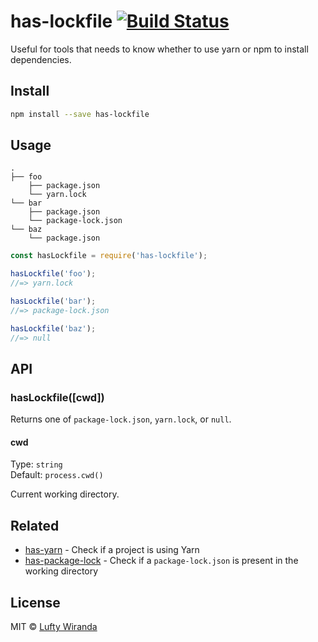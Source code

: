 # has-lockfile [![Build Status](https://img.shields.io/travis/luftywiranda13/has-lockfile/master.svg?style=flat-square)](https://travis-ci.org/luftywiranda13/has-lockfile)

Useful for tools that needs to know whether to use yarn or npm to install dependencies.

## Install

```sh
npm install --save has-lockfile
```

## Usage

```
.
├── foo
    ├── package.json
    └── yarn.lock
└── bar
    ├── package.json
    └── package-lock.json
└── baz
    └── package.json
```

```js
const hasLockfile = require('has-lockfile');

hasLockfile('foo');
//=> yarn.lock

hasLockfile('bar');
//=> package-lock.json

hasLockfile('baz');
//=> null
```

## API

### hasLockfile([cwd])

Returns one of `package-lock.json`, `yarn.lock`, or `null`.

#### cwd

Type: `string`<br>
Default: `process.cwd()`

Current working directory.

## Related

- [has-yarn](https://github.com/sindresorhus/has-yarn) - Check if a project is using Yarn
- [has-package-lock](https://github.com/luftywiranda13/has-package-lock) - Check if a `package-lock.json` is present in the working directory

## License

MIT © [Lufty Wiranda](https://instagram.com/luftywiranda13)
